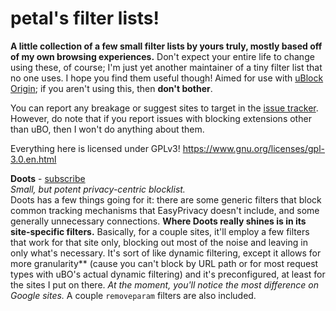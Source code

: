 # petal's filter lists!

**A little collection of a few small filter lists by yours truly, mostly based off of my own browsing experiences.** Don't expect your entire life to change using these, of course; I'm just yet another maintainer of a tiny filter list that no one uses. I hope you find them useful though! Aimed for use with [uBlock Origin](https://ublockorigin.com); if you aren't using this, then **don't bother**.

You can report any breakage or suggest sites to target in the [issue tracker](../../issues). However, do note that if you report issues with blocking extensions other than uBO, then I won't do anything about them.

Everything here is licensed under GPLv3! https://www.gnu.org/licenses/gpl-3.0.en.html

**Doots** - [subscribe](https://subscribe.adblockplus.org/?location=https://raw.githubusercontent.com/strayPetal/filter-lists/main/doots.txt&title=Doots)\
_Small, but potent privacy-centric blocklist._\
Doots has a few things going for it: there are some generic filters that block common tracking mechanisms that EasyPrivacy doesn't include, and some generally unnecessary connections. **Where Doots really shines is in its site-specific filters.** Basically, for a couple sites, it'll employ a few filters that work for that site only, blocking out most of the noise and leaving in only what's necessary. It's sort of like dynamic filtering, except it allows for more granularity** (cause you can't block by URL path or for most request types with uBO's actual dynamic filtering) and it's preconfigured, at least for the sites I put on there. _At the moment, you'll notice the most difference on Google sites._ A couple `removeparam` filters are also included.